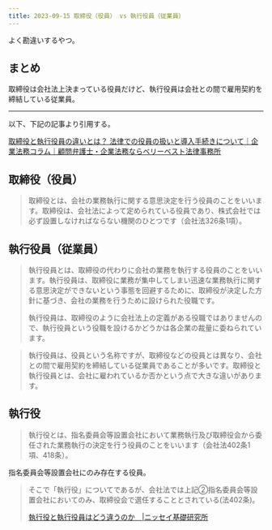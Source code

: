 ```yaml
---
title: 2023-09-15 取締役（役員） vs 執行役員（従業員）
---
```


よく勘違いするやつ。

## まとめ

取締役は会社法上決まっている役員だけど、執行役員は会社との間で雇用契約を締結している従業員。

----

以下、下記の記事より引用する。

[取締役と執行役員の違いとは？ 法律での役員の扱いと導入手続きについて｜企業法務コラム｜顧問弁護士・企業法務ならベリーベスト法律事務所](https://corporate.vbest.jp/columns/5672/#:~:text=%E5%9F%B7%E8%A1%8C%E5%BD%B9%E3%81%A8%E5%9F%B7%E8%A1%8C%E5%BD%B9%E5%93%A1,%E3%81%AE%E7%9B%A3%E7%9D%A3%E3%82%92%E8%A1%8C%E3%81%84%E3%81%BE%E3%81%99%E3%80%82)

## 取締役（役員）

> 取締役とは、会社の業務執行に関する意思決定を行う役員のことをいいます。取締役は、会社法によって定められている役員であり、株式会社では必ず設置しなければならない機関のひとつです（会社法326条1項）。

##  執行役員（従業員）

> 執行役員とは、取締役の代わりに会社の業務を執行する役員のことをいいます。執行役員は、取締役に業務が集中してしまい迅速な業務執行に関する意思決定ができないという事態を回避するために、取締役が決定した方針に基づき、会社の業務を行うために設けられた役職です。
>
> 執行役員は、取締役のように会社法上の定義がある役職ではありませんので、執行役員という役職を設けるかどうかは各企業の裁量に委ねられています。

> 執行役員は、役員という名称ですが、取締役などの役員とは異なり、会社との間で雇用契約を締結している従業員であることが多いです。取締役と執行役員とは、会社に雇われているか否かという点で大きな違いがあります。

## 執行役

> 執行役とは、指名委員会等設置会社において業務執行及び取締役会から委任された業務執行の決定を行う役員のことをいいます（会社法402条1項、418条）。

指名委員会等設置会社にのみ存在する役員。

> そこで「執行役」についてであるが、会社法では上記②指名委員会等設置会社においてのみ、取締役会で選任することとされている(法402条)。
>
> [執行役と執行役員はどう違うのか　\|ニッセイ基礎研究所](https://www.nli-research.co.jp/report/detail/id=71515?site=nli)
